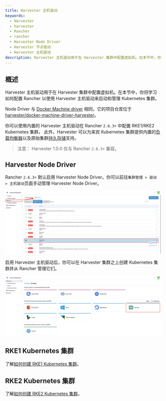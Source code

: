 ```yaml
---
title: Harvester 主机驱动
keywords:
  - Harvester
  - harvester
  - Rancher
  - rancher
  - Harvester Node Driver
  - Harvester 节点驱动
  - Harvester 主机驱动
description: Harvester 主机驱动用于在 Harvester 集群中配置虚拟机。在本节中，你将学习如何配置 Rancher 以使用 Harvester 主机驱动来启动和管理 Kubernetes 集群。
---
```


## 概述

Harvester 主机驱动用于在 Harvester 集群中配置虚拟机。在本节中，你将学习如何配置 Rancher 以使用 Harvester 主机驱动来启动和管理 Kubernetes 集群。

Node Driver 与 [Docker Machine driver](https://docs.docker.com/machine/) 相同，它的项目仓库位于 [harvester/docker-machine-driver-harvester](https://github.com/harvester/docker-machine-driver-harvester)。

你可以使用内置的 Harvester 主机驱动在 Rancher `2.6.3+` 中配置 RKE1/RKE2 Kubernetes 集群。
此外，Harvester 可以为来宾 Kubernetes 集群提供内置的[负载均衡器](../cloud-provider/_index.md)以及原始集群[持久存储](../csi-driver/_index.md)支持。

> 注意：
> Harvester 1.0.0 仅与 Rancher `2.6.3+` 兼容。

## Harvester Node Driver

Rancher `2.6.3+` 默认启用 Harvester Node Driver。你可以前往`集群管理 > 驱动 > 主机驱动`页面手动管理 Harvester Node Driver。

![](../assets/harvester-node-driver.png)

启用 Harvester 主机驱动后，你可以在 Harvester 集群之上创建 Kubernetes 集群并从 Rancher 管理它们。

![rke1-cluster](../assets/rke1-node-driver.png)

## RKE1 Kubernetes 集群

了解[如何创建 RKE1 Kubernetes 集群](../rke1-cluster/_index.md)。

## RKE2 Kubernetes 集群

了解[如何创建 RKE2 Kubernetes 集群](../rke2-cluster/_index.md)。

